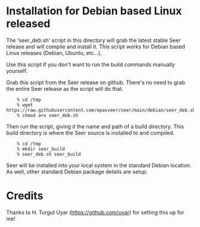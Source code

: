 Installation for Debian based Linux released
============================================

The 'seer_deb.sh' script in this directory will grab the latest stable Seer release
and will compile and install it. This script works for Debian based Linux releases
(Debian, Ubuntu, etc...).

Use this script if you don't want to run the build commands manually yourself.

Grab this script from the Seer release on github. There's no need to grab the
entire Seer release as the script will do that.

```
    % cd /tmp
    % wget https://raw.githubusercontent.com/epasveer/seer/main/debian/seer_deb.sh
    % chmod a+x seer_deb.sh
```

Then run the script, giving it the name and path of a build directory. This build
directory is where the Seer source is installed to and compiled.

```
    % cd /tmp
    % mkdir seer_build
    % seer_deb.sh seer_build
```

Seer will be installed into your local system in the standard Debian location. As
well, other standard Debian package details are setup.

Credits
=======

Thanks to H. Turgut Uyar (https://github.com/uyar) for setting this up for me!

